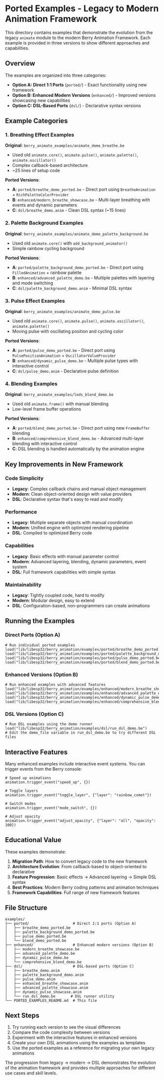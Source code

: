 # Ported Examples - Legacy to Modern Animation Framework

This directory contains examples that demonstrate the evolution from the legacy `animate` module to the modern Berry Animation Framework. Each example is provided in three versions to show different approaches and capabilities.

## Overview

The examples are organized into three categories:

- **Option A: Direct 1:1 Ports** (`ported/`) - Exact functionality using new framework
- **Option B: Enhanced Modern Versions** (`enhanced/`) - Improved versions showcasing new capabilities  
- **Option C: DSL-Based Ports** (`dsl/`) - Declarative syntax versions

## Example Categories

### 1. Breathing Effect Examples

**Original**: `berry_animate_examples/animate_demo_breathe.be`
- Used old `animate.core()`, `animate.pulse()`, `animate.palette()`, `animate.oscillator()`
- Complex callback-based architecture
- ~25 lines of setup code

**Ported Versions**:
- **A**: `ported/breathe_demo_ported.be` - Direct port using `BreatheAnimation` + `RichPaletteColorProvider`
- **B**: `enhanced/modern_breathe_showcase.be` - Multi-layer breathing with events and dynamic parameters
- **C**: `dsl/breathe_demo.anim` - Clean DSL syntax (~15 lines)

### 2. Palette Background Examples

**Original**: `berry_animate_examples/animate_demo_palette_background.be`
- Used old `animate.core()` with `add_background_animator()`
- Simple rainbow cycling background

**Ported Versions**:
- **A**: `ported/palette_background_demo_ported.be` - Direct port using `FilledAnimation` + rainbow palette
- **B**: `enhanced/advanced_palette_demo.be` - Multiple palettes with layering and mode switching
- **C**: `dsl/palette_background_demo.anim` - Minimal DSL syntax

### 3. Pulse Effect Examples

**Original**: `berry_animate_examples/animate_demo_pulse.be`
- Used old `animate.core()`, `animate.pulse()`, `animate.oscillator()`, `animate.palette()`
- Moving pulse with oscillating position and cycling color

**Ported Versions**:
- **A**: `ported/pulse_demo_ported.be` - Direct port using `PulsePositionAnimation` + `OscillatorValueProvider`
- **B**: `enhanced/dynamic_pulse_demo.be` - Multiple pulse types with interactive control
- **C**: `dsl/pulse_demo.anim` - Declarative pulse definition

### 4. Blending Examples

**Original**: `berry_animate_examples/leds_blend_demo.be`
- Used old `animate.frame()` with manual blending
- Low-level frame buffer operations

**Ported Versions**:
- **A**: `ported/blend_demo_ported.be` - Direct port using new `FrameBuffer` blending
- **B**: `enhanced/comprehensive_blend_demo.be` - Advanced multi-layer blending with interactive control
- **C**: DSL blending is handled automatically by the animation engine

## Key Improvements in New Framework

### Code Simplicity
- **Legacy**: Complex callback chains and manual object management
- **Modern**: Clean object-oriented design with value providers
- **DSL**: Declarative syntax that's easy to read and modify

### Performance
- **Legacy**: Multiple separate objects with manual coordination
- **Modern**: Unified engine with optimized rendering pipeline
- **DSL**: Compiled to optimized Berry code

### Capabilities
- **Legacy**: Basic effects with manual parameter control
- **Modern**: Advanced layering, blending, dynamic parameters, event system
- **DSL**: Full framework capabilities with simple syntax

### Maintainability
- **Legacy**: Tightly coupled code, hard to modify
- **Modern**: Modular design, easy to extend
- **DSL**: Configuration-based, non-programmers can create animations

## Running the Examples

### Direct Ports (Option A)
```berry
# Run individual ported examples
load("lib/libesp32/berry_animation/examples/ported/breathe_demo_ported.be")
load("lib/libesp32/berry_animation/examples/ported/palette_background_demo_ported.be")
load("lib/libesp32/berry_animation/examples/ported/pulse_demo_ported.be")
load("lib/libesp32/berry_animation/examples/ported/blend_demo_ported.be")
```

### Enhanced Versions (Option B)
```berry
# Run enhanced examples with advanced features
load("lib/libesp32/berry_animation/examples/enhanced/modern_breathe_showcase.be")
load("lib/libesp32/berry_animation/examples/enhanced/advanced_palette_demo.be")
load("lib/libesp32/berry_animation/examples/enhanced/dynamic_pulse_demo.be")
load("lib/libesp32/berry_animation/examples/enhanced/comprehensive_blend_demo.be")
```

### DSL Versions (Option C)
```berry
# Run DSL examples using the demo runner
load("lib/libesp32/berry_animation/examples/dsl/run_dsl_demo.be")
# Edit the demo_file variable in run_dsl_demo.be to try different DSL files
```

## Interactive Features

Many enhanced examples include interactive event systems. You can trigger events from the Berry console:

```berry
# Speed up animations
animation.trigger_event("speed_up", {})

# Toggle layers
animation.trigger_event("toggle_layer", {"layer": "rainbow_comet"})

# Switch modes
animation.trigger_event("mode_switch", {})

# Adjust opacity
animation.trigger_event("adjust_opacity", {"layer": "all", "opacity": 100})
```

## Educational Value

These examples demonstrate:

1. **Migration Path**: How to convert legacy code to the new framework
2. **Architecture Evolution**: From callback-based to object-oriented to declarative
3. **Feature Progression**: Basic effects → Advanced layering → Simple DSL syntax
4. **Best Practices**: Modern Berry coding patterns and animation techniques
5. **Framework Capabilities**: Full range of new framework features

## File Structure

```
examples/
├── ported/                    # Direct 1:1 ports (Option A)
│   ├── breathe_demo_ported.be
│   ├── palette_background_demo_ported.be
│   ├── pulse_demo_ported.be
│   └── blend_demo_ported.be
├── enhanced/                  # Enhanced modern versions (Option B)
│   ├── modern_breathe_showcase.be
│   ├── advanced_palette_demo.be
│   ├── dynamic_pulse_demo.be
│   └── comprehensive_blend_demo.be
├── dsl/                       # DSL-based ports (Option C)
│   ├── breathe_demo.anim
│   ├── palette_background_demo.anim
│   ├── pulse_demo.anim
│   ├── enhanced_breathe_showcase.anim
│   ├── advanced_palette_showcase.anim
│   ├── dynamic_pulse_showcase.anim
│   └── run_dsl_demo.be       # DSL runner utility
└── PORTED_EXAMPLES_README.md  # This file
```

## Next Steps

1. Try running each version to see the visual differences
2. Compare the code complexity between versions
3. Experiment with the interactive features in enhanced versions
4. Create your own DSL animations using the examples as templates
5. Use the ported examples as a reference for migrating your own legacy animations

The progression from legacy → modern → DSL demonstrates the evolution of the animation framework and provides multiple approaches for different use cases and skill levels.